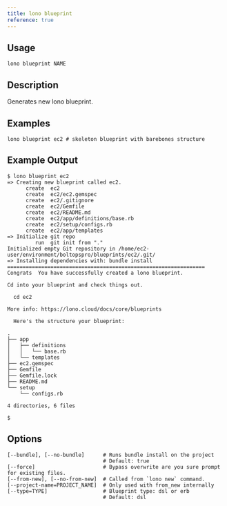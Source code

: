 ```yaml
---
title: lono blueprint
reference: true
---
```


## Usage

    lono blueprint NAME

## Description

Generates new lono blueprint.

## Examples

    lono blueprint ec2 # skeleton blueprint with barebones structure

## Example Output

    $ lono blueprint ec2
    => Creating new blueprint called ec2.
          create  ec2
          create  ec2/ec2.gemspec
          create  ec2/.gitignore
          create  ec2/Gemfile
          create  ec2/README.md
          create  ec2/app/definitions/base.rb
          create  ec2/setup/configs.rb
          create  ec2/app/templates
    => Initialize git repo
             run  git init from "."
    Initialized empty Git repository in /home/ec2-user/environment/boltopspro/blueprints/ec2/.git/
    => Installing dependencies with: bundle install
    ================================================================
    Congrats  You have successfully created a lono blueprint.
        
    Cd into your blueprint and check things out.
        
      cd ec2
        
    More info: https://lono.cloud/docs/core/blueprints
        
      Here's the structure your blueprint:
        
    .
    ├── app
    │   ├── definitions
    │   │   └── base.rb
    │   └── templates
    ├── ec2.gemspec
    ├── Gemfile
    ├── Gemfile.lock
    ├── README.md
    └── setup
        └── configs.rb
        
    4 directories, 6 files
        
    $


## Options

```
[--bundle], [--no-bundle]      # Runs bundle install on the project
                               # Default: true
[--force]                      # Bypass overwrite are you sure prompt for existing files.
[--from-new], [--no-from-new]  # Called from `lono new` command.
[--project-name=PROJECT_NAME]  # Only used with from_new internally
[--type=TYPE]                  # Blueprint type: dsl or erb
                               # Default: dsl
```

